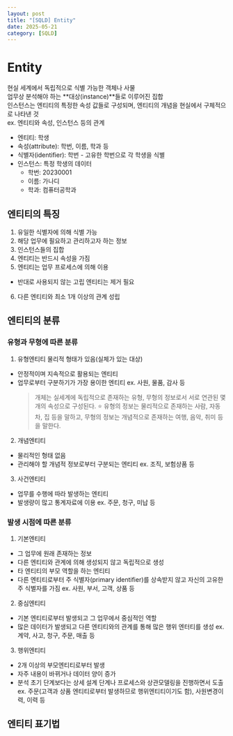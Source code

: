 ```yaml
---
layout: post
title: "[SQLD] Entity"
date: 2025-05-21
category: [SQLD]
---
```


# Entity

현실 세계에서 독립적으로 식별 가능한 객체나 사물<br>
업무상 분석해야 하는 **대상(instance)**들로 이루어진 집합<br>
인스턴스는 엔티티의 특정한 속성 값들로 구성되며, 엔티티의 개념을 현실에서 구체적으로 나타낸 것<br>
ex. 엔티티와 속성, 인스턴스 등의 관계<br>

- 엔티티: 학생
- 속성(attribute): 학번, 이름, 학과 등
- 식별자(identifier): 학번 - 고유한 학번으로 각 학생을 식별
- 인스턴스: 특정 학생의 데이터
  - 학번: 20230001
  - 이름: 가나디
  - 학과: 컴퓨터공학과

## 엔티티의 특징

1. 유일한 식별자에 의해 식별 가능
2. 해당 업무에 필요하고 관리하고자 하는 정보
3. 인스턴스들의 집합
4. 엔티티는 반드시 속성을 가짐
5. 엔티티는 업무 프로세스에 의해 이용

- 반대로 사용되지 않는 고립 엔티티는 제거 필요

6. 다른 엔티티와 최소 1개 이상의 관계 성립

## 엔티티의 분류

### 유형과 무형에 따른 분류

1. 유형엔티티
   물리적 형태가 있음(실체가 있는 대상)

- 안정적이며 지속적으로 활용되는 엔티티
- 업무로부터 구분하기가 가장 용이한 엔티티
  ex. 사원, 물품, 감사 등
  > 개체는 실세계에 독립적으로 존재하는 유형, 무형의 정보로서 서로 연관된 몇 개의 속성으로 구성된다.
  > ⭐ 유형의 정보는 물리적으로 존재하는 사람, 자동차, 집 등을 말하고, 무형의 정보는 개념적으로 존재하는 여행, 음악, 취미 등을 말한다.

2. 개념엔티티

- 물리적인 형태 없음
- 관리해야 할 개념적 정보로부터 구분되는 엔티티
  ex. 조직, 보험상품 등

3. 사건엔티티

- 업무를 수행에 따라 발생하는 엔티티
- 발생량이 많고 통계자료에 이용
  ex. 주문, 청구, 미납 등

### 발생 시점에 따른 분류

1. 기본엔티티

- 그 업무에 원래 존재하는 정보
- 다른 엔티티와 관계에 의해 생성되지 않고 독립적으로 생성
- 타 엔티티의 부모 역할을 하는 엔티티
- 다른 엔티티로부터 주 식별자(primary identifier)를 상속받지 않고 자신의 고유한 주 식별자를 가짐
  ex. 사원, 부서, 고객, 상품 등

2. 중심엔티티

- 기본 엔티티로부터 발생되고 그 업무에서 중심적인 역할
- 많은 데이터가 발생되고 다른 엔티티와의 관계를 통해 많은 행위 엔터티를 생성
  ex. 계약, 사고, 청구, 주문, 매출 등

3. 행위엔티티

- 2개 이상의 부모엔티티로부터 발생
- 자주 내용이 바뀌거나 데이터 양이 증가
- 분석 초기 단계보다는 상세 설계 단계나 프로세스와 상관모델링을 진행하면서 도출
  ex. 주문(고객과 상품 엔티티로부터 발생하므로 행위엔티티이기도 함), 사원변경이력, 이력 등

## 엔티티 표기법
